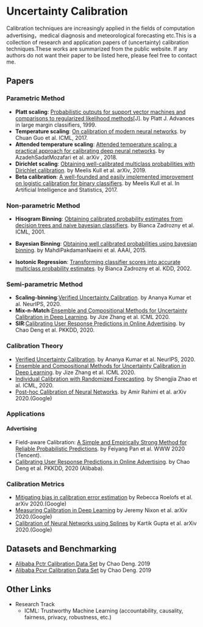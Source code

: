 # Uncertainty Calibration
Calibration techniques are increasingly applied in the fields of computation advertising，medical diagnosis and meteorological forecasting etc.This is a collection of research and application papers of (uncertainty) calibration techniques.These works are summarized from the public website. If any authors do not want their paper to be listed here, please feel free to contact me.

## Papers
### Parametric Method
- **Platt scaling**: [Probabilistic outputs for support vector machines and comparisons to regularized likelihood methods](https://home.cs.colorado.edu/~mozer/Teaching/syllabi/6622/papers/Platt1999.pdf)[J]. by Platt J.  Advances in large margin classifiers, 1999.
- **Temperature scaling**: [On calibration of modern neural networks](http://proceedings.mlr.press/v70/guo17a.html). by Chuan Guo et al. ICML, 2017. 
- **Attended temperature scaling**: [Attended temperature scaling: a practical approach for calibrating deep neural networks](https://arxiv.org/abs/1810.11586). by AzadehSadatMozafari et al. arXiv , 2018.
- **Dirichlet scaling**: [Obtaining well-calibrated multiclass probabilities with Dirichlet calibration](https://arxiv.org/abs/1910.12656). by Meelis Kull et al. arXiv, 2019.
- **Beta calibration**: [A well-founded and easily implemented improvement on logistic calibration for binary classifiers](http://proceedings.mlr.press/v54/kull17a.html). by Meelis Kull et al. In Artificial Intelligence and Statistics, 2017.


### Non-parametric Method
- **Hisogram Binning**: [Obtaining calibrated probability estimates from decision trees and naive bayesian classifiers](http://citeseerx.ist.psu.edu/viewdoc/download?doi=10.1.1.29.3039&rep=rep1&type=pdf). by Bianca Zadrozny et al. ICML, 2001.
- **Bayesian Binning**: [Obtaining well calibrated probabilities using bayesian binning](https://ojs.aaai.org/index.php/AAAI/article/view/9602). by MahdiPakdamanNaeini et al. AAAI, 2015.

- **Isotonic Regression**: [Transforming classifier scores into accurate multiclass probability estimates](https://dl.acm.org/doi/abs/10.1145/775047.775151). by Bianca Zadrozny et al. KDD, 2002.


### Semi-parametric Method
- **Scaling-binning**:[Verified Uncertainty Calibration](https://arxiv.org/abs/1909.10155). by Ananya Kumar et al. NeurIPS, 2020.
- **Mix-n-Match**:[Ensemble and Compositional Methods for Uncertainty Calibration in Deep Learning](http://proceedings.mlr.press/v119/zhang20k.html). by Jize Zhang et al. ICML 2020.
- **SIR**:[Calibrating User Response Predictions in Online Advertising](). by Chao Deng et al. PKKDD, 2020.

### Calibration Theory
- [Verified Uncertainty Calibration](https://arxiv.org/abs/1909.10155). by Ananya Kumar et al. NeurIPS, 2020.
- [Ensemble and Compositional Methods for Uncertainty Calibration in Deep Learning](http://proceedings.mlr.press/v119/zhang20k.html). by Jize Zhang et al. ICML 2020.
- [Individual Calibration with Randomized Forecasting](http://proceedings.mlr.press/v119/zhao20e.html). by Shengjia Zhao et al. ICML, 2020.
- [Post-hoc Calibration of Neural Networks](https://arxiv.org/abs/2006.12807). by Amir Rahimi et al. arXiv 2020.(Google)

### Applications
#### Advertising
- Field-aware Calibration: [A Simple and Empirically Strong Method for Reliable Probabilistic Predictions](https://dl.acm.org/doi/abs/10.1145/3366423.3380154). by Feiyang Pan et al. WWW 2020 (Tencent).
- [Calibrating User Response Predictions in Online Advertising](). by Chao Deng et al. PKKDD, 2020 (Alibaba).

### Calibration Metrics
- [Mitigating bias in calibration error estimation](https://arxiv.org/abs/2012.08668) by Rebecca Roelofs et al. arXiv 2020.(Google)
- [Measuring Calibration in Deep Learning](https://openaccess.thecvf.com/content_CVPRW_2019/papers/Uncertainty%20and%20Robustness%20in%20Deep%20Visual%20Learning/Nixon_Measuring_Calibration_in_Deep_Learning_CVPRW_2019_paper.pdf) by Jeremy Nixon et al. arXiv 2020.(Google)
- [Calibration of Neural Networks using Splines](https://arxiv.org/abs/2006.12800) by Kartik Gupta et al. arXiv 2020.(Google)

## Datasets and Benchmarking
- [Alibaba Pctr Calibration Data Set](https://tianchi.aliyun.com/dataset/dataDetail?dataId=40792) by Chao Deng. 2019
- [Alibaba Pcvr Calibration Data Set](https://tianchi.aliyun.com/dataset/dataDetail?dataId=40796) by Chao Deng. 2019

## Other Links
- Research Track
  - ICML: Trustworthy Machine Learning (accountability, causality, fairness, privacy, robustness, etc.)
